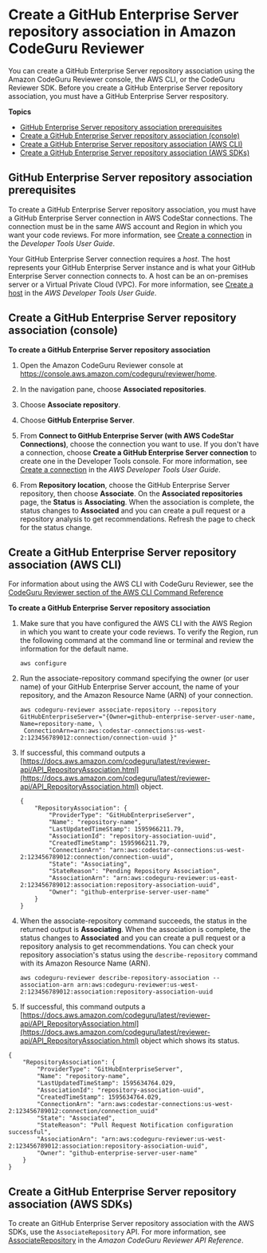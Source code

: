 # Create a GitHub Enterprise Server repository association in Amazon CodeGuru Reviewer<a name="create-github-enterprise-association"></a>

 You can create a GitHub Enterprise Server repository association using the Amazon CodeGuru Reviewer console, the AWS CLI, or the CodeGuru Reviewer SDK\. Before you create a GitHub Enterprise Server repository association, you must have a GitHub Enterprise Server respository\. 

**Topics**
+ [GitHub Enterprise Server repository association prerequisites](#create-github-enterprise-association-requirements)
+ [Create a GitHub Enterprise Server repository association \(console\)](#create-github-enterprise-association-console)
+ [Create a GitHub Enterprise Server repository association \(AWS CLI\)](#create-github-enterprise-association-cli)
+ [Create a GitHub Enterprise Server repository association \(AWS SDKs\)](#create-github-enterprise-server-association-sdk)

## GitHub Enterprise Server repository association prerequisites<a name="create-github-enterprise-association-requirements"></a>

 To create a GitHub Enterprise Server repository association, you must have a GitHub Enterprise Server connection in AWS CodeStar connections\. The connection must be in the same AWS account and Region in which you want your code reviews\. For more information, see [Create a connection](https://docs.aws.amazon.com/dtconsole/latest/userguide/connections-create.html) in the *Developer Tools User Guide*\. 

 Your GitHub Enterprise Server connection requires a *host*\. The host represents your GitHub Enterprise Server instance and is what your GitHub Enterprise Server connection connects to\. A host can be an on\-premises server or a Virtual Private Cloud \(VPC\)\. For more information, see [Create a host](https://docs.aws.amazon.com/dtconsole/latest/userguide/connections-host-create.html) in the *AWS Developer Tools User Guide*\. 

## Create a GitHub Enterprise Server repository association \(console\)<a name="create-github-enterprise-association-console"></a>

**To create a GitHub Enterprise Server repository association**

1. Open the Amazon CodeGuru Reviewer console at [https://console\.aws\.amazon\.com/codeguru/reviewer/home](https://console.aws.amazon.com/codeguru/reviewer/home)\.

1. In the navigation pane, choose **Associated repositories**\. 

1. Choose **Associate repository**\. 

1. Choose **GitHub Enterprise Server**\. 

1. From **Connect to GitHub Enterprise Server \(with AWS CodeStar Connections\)**, choose the connection you want to use\. If you don't have a connection, choose **Create a GitHub Enterprise Server connection** to create one in the Developer Tools console\. For more information, see [Create a connection](https://docs.aws.amazon.com/dtconsole/latest/userguide/connections-create.html) in the *AWS Developer Tools User Guide*\. 

1. From **Repository location**, choose the GitHub Enterprise Server repository, then choose **Associate**\. On the **Associated repositories** page, the **Status** is **Associating**\. When the association is complete, the status changes to **Associated** and you can create a pull request or a repository analysis to get recommendations\. Refresh the page to check for the status change\. 

## Create a GitHub Enterprise Server repository association \(AWS CLI\)<a name="create-github-enterprise-association-cli"></a>

 For information about using the AWS CLI with CodeGuru Reviewer, see the [CodeGuru Reviewer section of the AWS CLI Command Reference](https://docs.aws.amazon.com/cli/latest/reference/codeguru-reviewer/index.html) 

**To create a GitHub Enterprise Server repository association**

1. Make sure that you have configured the AWS CLI with the AWS Region in which you want to create your code reviews\. To verify the Region, run the following command at the command line or terminal and review the information for the default name\. 

   ```
   aws configure
   ```

1. Run the associate\-repository command specifying the owner \(or user name\) of your GitHub Enterprise Server account, the name of your repository, and the Amazon Resource Name \(ARN\) of your connection\. 

   ```
   aws codeguru-reviewer associate-repository --repository GitHubEnterpriseServer="{Owner=github-enterprise-server-user-name, Name=repository-name, \
    ConnectionArn=arn:aws:codestar-connections:us-west-2:123456789012:connection/connection-uuid }"
   ```

1. If successful, this command outputs a [https://docs.aws.amazon.com/codeguru/latest/reviewer-api/API_RepositoryAssociation.html](https://docs.aws.amazon.com/codeguru/latest/reviewer-api/API_RepositoryAssociation.html) object\. 

   ```
   {
       "RepositoryAssociation": {
           "ProviderType": "GitHubEnterpriseServer",
           "Name": "repository-name",
           "LastUpdatedTimeStamp": 1595966211.79,
           "AssociationId": "repository-association-uuid",
           "CreatedTimeStamp": 1595966211.79,
           "ConnectionArn": "arn:aws:codestar-connections:us-west-2:123456789012:connection/connection-uuid",
           "State": "Associating",
           "StateReason": "Pending Repository Association",
           "AssociationArn": "arn:aws:codeguru-reviewer:us-east-2:123456789012:association:repository-association-uuid",
           "Owner": "github-enterprise-server-user-name"
       }
   }
   ```

1. When the associate\-repository command succeeds, the status in the returned output is **Associating**\. When the association is complete, the status changes to **Associated** and you can create a pull request or a repository analysis to get recommendations\. You can check your repository association's status using the `describe-repository` command with its Amazon Resource Name \(ARN\)\. 

   ```
   aws codeguru-reviewer describe-repository-association --association-arn arn:aws:codeguru-reviewer:us-west-2:123456789012:association:repository-association-uuid
   ```

1.  If successful, this command outputs a [https://docs.aws.amazon.com/codeguru/latest/reviewer-api/API_RepositoryAssociation.html](https://docs.aws.amazon.com/codeguru/latest/reviewer-api/API_RepositoryAssociation.html) object which shows its status\. 

   ```
   {
       "RepositoryAssociation": {
           "ProviderType": "GitHubEnterpriseServer",
           "Name": "repository-name",
           "LastUpdatedTimeStamp": 1595634764.029,
           "AssociationId": "repository-association-uuid",
           "CreatedTimeStamp": 1595634764.029,
           "ConnectionArn": "arn:aws:codestar-connections:us-west-2:123456789012:connection/connection_uuid"
           "State": "Associated",
           "StateReason": "Pull Request Notification configuration successful",
           "AssociationArn": "arn:aws:codeguru-reviewer:us-west-2:123456789012:association:repository-association-uuid",
           "Owner": "github-enterprise-server-user-name"
       }
   }
   ```

## Create a GitHub Enterprise Server repository association \(AWS SDKs\)<a name="create-github-enterprise-server-association-sdk"></a>

 To create an GitHub Enterprise Server repository association with the AWS SDKs, use the `AssociateRepository` API\. For more information, see [AssociateRepository](https://docs.aws.amazon.com/codeguru/latest/reviewer-api/API_AssociateRepository.html) in the *Amazon CodeGuru Reviewer API Reference*\. 